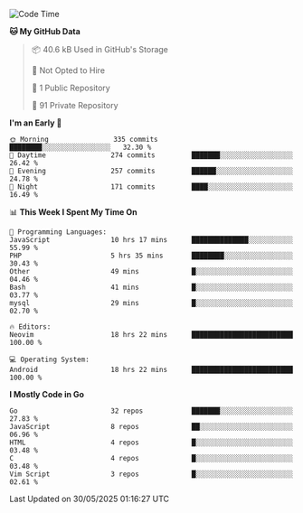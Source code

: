 
<!--START_SECTION:waka-->
![Code Time](http://img.shields.io/badge/Code%20Time-5%2C942%20hrs%2054%20mins-blue)

**🐱 My GitHub Data** 

> 📦 40.6 kB Used in GitHub's Storage 
 > 
> 🚫 Not Opted to Hire
 > 
> 📜 1 Public Repository 
 > 
> 🔑 91 Private Repository 
 > 
**I'm an Early 🐤** 

```text
🌞 Morning                335 commits         ████████░░░░░░░░░░░░░░░░░   32.30 % 
🌆 Daytime                274 commits         ███████░░░░░░░░░░░░░░░░░░   26.42 % 
🌃 Evening                257 commits         ██████░░░░░░░░░░░░░░░░░░░   24.78 % 
🌙 Night                  171 commits         ████░░░░░░░░░░░░░░░░░░░░░   16.49 % 
```


📊 **This Week I Spent My Time On** 

```text
💬 Programming Languages: 
JavaScript               10 hrs 17 mins      ██████████████░░░░░░░░░░░   55.99 % 
PHP                      5 hrs 35 mins       ████████░░░░░░░░░░░░░░░░░   30.43 % 
Other                    49 mins             █░░░░░░░░░░░░░░░░░░░░░░░░   04.46 % 
Bash                     41 mins             █░░░░░░░░░░░░░░░░░░░░░░░░   03.77 % 
mysql                    29 mins             █░░░░░░░░░░░░░░░░░░░░░░░░   02.70 % 

🔥 Editors: 
Neovim                   18 hrs 22 mins      █████████████████████████   100.00 % 

💻 Operating System: 
Android                  18 hrs 22 mins      █████████████████████████   100.00 % 
```

**I Mostly Code in Go** 

```text
Go                       32 repos            ███████░░░░░░░░░░░░░░░░░░   27.83 % 
JavaScript               8 repos             ██░░░░░░░░░░░░░░░░░░░░░░░   06.96 % 
HTML                     4 repos             █░░░░░░░░░░░░░░░░░░░░░░░░   03.48 % 
C                        4 repos             █░░░░░░░░░░░░░░░░░░░░░░░░   03.48 % 
Vim Script               3 repos             █░░░░░░░░░░░░░░░░░░░░░░░░   02.61 % 
```




 Last Updated on 30/05/2025 01:16:27 UTC
<!--END_SECTION:waka-->
